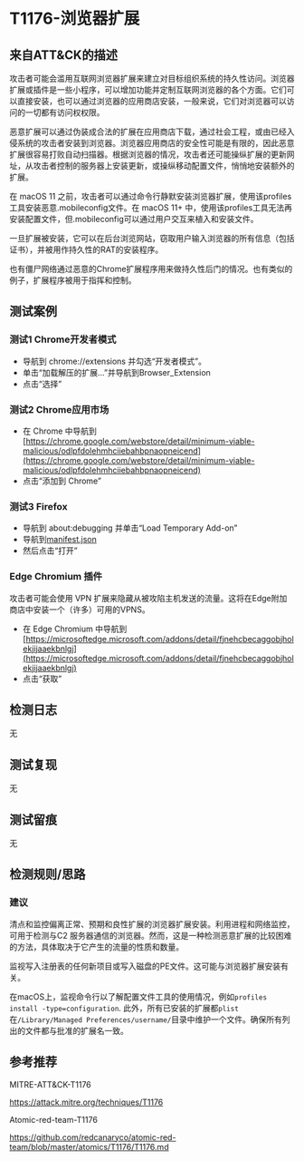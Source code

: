 # T1176-浏览器扩展

## 来自ATT&CK的描述

攻击者可能会滥用互联网浏览器扩展来建立对目标组织系统的持久性访问。浏览器扩展或插件是一些小程序，可以增加功能并定制互联网浏览器的各个方面。它们可以直接安装，也可以通过浏览器的应用商店安装，一般来说，它们对浏览器可以访问的一切都有访问权权限。

恶意扩展可以通过伪装成合法的扩展在应用商店下载，通过社会工程，或由已经入侵系统的攻击者安装到浏览器。浏览器应用商店的安全性可能是有限的，因此恶意扩展很容易打败自动扫描器。根据浏览器的情况，攻击者还可能操纵扩展的更新网址，从攻击者控制的服务器上安装更新，或操纵移动配置文件，悄悄地安装额外的扩展。

在 macOS 11 之前，攻击者可以通过命令行静默安装浏览器扩展，使用该profiles工具安装恶意.mobileconfig文件。在 macOS 11+ 中，使用该profiles工具无法再安装配置文件，但.mobileconfig可以通过用户交互来植入和安装文件。

一旦扩展被安装，它可以在后台浏览网站，窃取用户输入浏览器的所有信息（包括证书），并被用作持久性的RAT的安装程序。

也有僵尸网络通过恶意的Chrome扩展程序用来做持久性后门的情况。也有类似的例子，扩展程序被用于指挥和控制。

## 测试案例

### 测试1 Chrome开发者模式

- 导航到 chrome://extensions 并勾选“开发者模式”。
- 单击“加载解压的扩展...”并导航到Browser_Extension
- 点击“选择”

### 测试2 Chrome应用市场

- 在 Chrome 中导航到[https://chrome.google.com/webstore/detail/minimum-viable-malicious/odlpfdolehmhciiebahbpnaopneicend](https://chrome.google.com/webstore/detail/minimum-viable-malicious/odlpfdolehmhciiebahbpnaopneicend)
- 点击“添加到 Chrome”

### 测试3 Firefox

- 导航到 about:debugging 并单击“Load Temporary Add-on”
- 导航到[manifest.json](https://github.com/redcanaryco/atomic-red-team/blob/master/atomics/T1176/src/manifest.json)
- 然后点击“打开”

### Edge Chromium 插件

攻击者可能会使用 VPN 扩展来隐藏从被攻陷主机发送的流量。这将在Edge附加商店中安装一个（许多）可用的VPNS。

- 在 Edge Chromium 中导航到[https://microsoftedge.microsoft.com/addons/detail/fjnehcbecaggobjholekjijaaekbnlgj](https://microsoftedge.microsoft.com/addons/detail/fjnehcbecaggobjholekjijaaekbnlgj)
- 点击“获取”

## 检测日志

无

## 测试复现

无

## 测试留痕

无

## 检测规则/思路

### 建议

清点和监控偏离正常、预期和良性扩展的浏览器扩展安装。利用进程和网络监控，可用于检测与C2 服务器通信的浏览器。然而，这是一种检测恶意扩展的比较困难的方法，具体取决于它产生的流量的性质和数量。

监视写入注册表的任何新项目或写入磁盘的PE文件。这可能与浏览器扩展安装有关。

在macOS上，监视命令行以了解配置文件工具的使用情况，例如`profiles install -type=configuration`. 此外，所有已安装的扩展都`plist`在`/Library/Managed Preferences/username/`目录中维护一个文件。确保所有列出的文件都与批准的扩展名一致。

## 参考推荐

MITRE-ATT&CK-T1176

<https://attack.mitre.org/techniques/T1176>

Atomic-red-team-T1176

<https://github.com/redcanaryco/atomic-red-team/blob/master/atomics/T1176/T1176.md>
